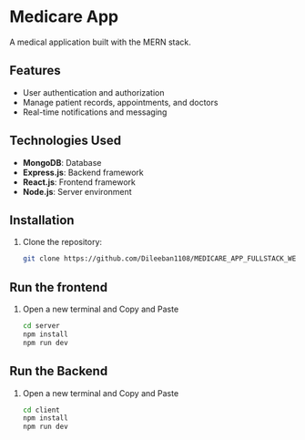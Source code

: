 # Medicare App

A medical application built with the MERN stack.

## Features
- User authentication and authorization
- Manage patient records, appointments, and doctors
- Real-time notifications and messaging

## Technologies Used
- **MongoDB**: Database
- **Express.js**: Backend framework
- **React.js**: Frontend framework
- **Node.js**: Server environment

## Installation
1. Clone the repository:
   ```sh
   git clone https://github.com/Dileeban1108/MEDICARE_APP_FULLSTACK_WEB_APPLICATION_USING_MERN_STACK.git

## Run the frontend
1. Open a new terminal and Copy and Paste
   ```sh
   cd server
   npm install   
   npm run dev
   
## Run the Backend
1. Open a new terminal and Copy and Paste
   ```sh
   cd client
   npm install   
   npm run dev
